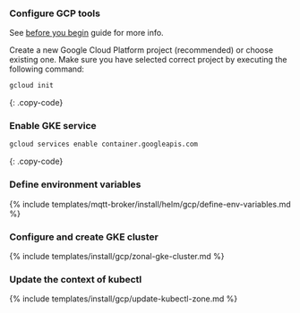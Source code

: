 ### Configure GCP tools

See [before you begin](https://cloud.google.com/kubernetes-engine/docs/how-to/creating-a-zonal-cluster#before_you_begin)
guide for more info.

Create a new Google Cloud Platform project (recommended) or choose existing one. Make sure you have selected correct
project by executing the following command:

```bash
gcloud init
```
{: .copy-code}

### Enable GKE service

```bash
gcloud services enable container.googleapis.com
```
{: .copy-code}

### Define environment variables

{% include templates/mqtt-broker/install/helm/gcp/define-env-variables.md %}

### Configure and create GKE cluster

{% include templates/install/gcp/zonal-gke-cluster.md %}

### Update the context of kubectl

{% include templates/install/gcp/update-kubectl-zone.md %}
